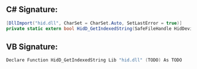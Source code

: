 
## C# Signature:
```cs
[DllImport("hid.dll", CharSet = CharSet.Auto, SetLastError = true)]
private static extern bool HidD_GetIndexedString(SafeFileHandle HidDeviceObject, uint StringIndex, StringBuilder Buffer, uint BufferLength);
```

## VB Signature:
```cs
Declare Function HidD_GetIndexedString Lib "hid.dll" (TODO) As TODO
```
